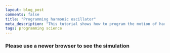 ```yaml
---
layout: blog_post
comments: false
title: "Programming harmonic oscillator"
meta_description: "This tutorial shows how to program the motion of harmonic oscillator."
tags: programming science
---
```


<h3 class="isHidden" id="CanvasNotSupportedMessage">Please use a newer browser to see the simulation</h3>

<canvas class="HarmonicOscillator-canvas"></canvas>

<script>

// ----------------------

(function(){

  // Draw the scene
  var graphics = function() {
    var canvas = null; // Canvas DOM element.
    var context = null; // Canvas context for drawing.

    var canvasHeight = 100;
    var boxSize = 50;

    /*
      Stores last drawn position of the box. Used for redrawing the scene when the size of the page changes.
    */
    var lastXDisplacement = 1;

    var springInfo = {
      height: 30, // Height of the spring
      numberOfSegments: 12 // Number of segments in the spring.
    };

    var colors = {
      shade30: "#a66000",
      shade40: "#ff6c00",
      shade50: "#ffb100"
    };

    // Return the middle X position of the box
    function boxMiddleX(xDisplacement) {
      var boxSpaceWidth = canvas.width - boxSize;
      return boxSpaceWidth * (xDisplacement + 1) / 2 + boxSize / 2;
    }

    // Draw spring from the box to the center. Position argument is the box position and varies from -1 to 1.
    // Value 0 corresponds to the central position, while -1 and 1 are the left and right respectively.
    function drawSpring(xDisplacement) {
      var springEndX = boxMiddleX(xDisplacement),
        springTopY = (canvasHeight - springInfo.height) / 2,
        springEndY = canvasHeight / 2,
        canvasMiddleX = canvas.width / 2,
        singleSegmentWidth = (canvasMiddleX - springEndX) / (springInfo.numberOfSegments - 1),
        springGoesUp = true;

      context.beginPath();
      context.lineWidth = 1;
      context.strokeStyle = colors.shade40;
      context.moveTo(springEndX, springEndY);

      for (var i = 0; i < springInfo.numberOfSegments; i++) {
        var currentSegmentWidth = singleSegmentWidth;
        if (i === 0 || i === springInfo.numberOfSegments - 1) { currentSegmentWidth /= 2; }

        springEndX += currentSegmentWidth;
        springEndY = springTopY;
        if (!springGoesUp) { springEndY += springInfo.height; }
        if (i === springInfo.numberOfSegments - 1) { springEndY = canvasHeight / 2; }

        context.lineTo(springEndX, springEndY);
        springGoesUp = !springGoesUp;
      }

      context.stroke();
    }

    // Draw a box at position. Position is a value from -1 to 1.
    // Value 0 corresponds to the central position, while -1 and 1 are the left and right respectively.
    function drawBox(xDisplacement) {
      var boxTopY = Math.floor((canvasHeight - boxSize) / 2);
      var startX = boxMiddleX(xDisplacement) - boxSize / 2;

      // Rectangle
      context.beginPath();
      context.fillStyle = colors.shade50;
      context.fillRect(startX, boxTopY, boxSize, boxSize);

      // Border around rectangle
      context.beginPath();
      context.lineWidth = 1;
      context.strokeStyle = colors.shade30;
      context.strokeRect(startX + 0.5, boxTopY + 0.5, boxSize - 1, boxSize - 1);
    }

    // Draw vertical line in the middle
    function drawMiddleLine() {
      var middleX = Math.floor(canvas.width / 2);

      context.beginPath();
      context.moveTo(middleX, 0);
      context.lineTo(middleX, canvas.height);
      context.lineWidth = 2;
      context.strokeStyle = colors.shade40;
      context.setLineDash([2,3]);
      context.stroke();
      context.setLineDash([1,0]);
    }

    // Clears everything and draws the whole scene: the line, spring and the box.
    function drawScene(xDisplacement) {
      context.clearRect(0, 0, canvas.width, canvas.height);
      drawMiddleLine();
      drawSpring(xDisplacement);
      drawBox(xDisplacement);
    }

    function showCanvasNotSupportedMessage() {
      document.getElementById("CanvasNotSupportedMessage").className = "";
    }

    // Resize canvas to will the width of container
    function fitToContainer(canvas){
      canvas.style.width='100%';
      canvas.style.height= canvasHeight + 'px';
      canvas.width  = canvas.offsetWidth;
      canvas.height = canvas.offsetHeight;
    }

    function init(success) {
      canvas = document.querySelector(".HarmonicOscillator-canvas");

      if (!!(window.requestAnimationFrame && canvas && canvas.getContext)) {
        context = canvas.getContext("2d", { alpha: false });

        if (!!context) {
          // Update the size of canvas
          fitToContainer(canvas);

          success()
          return;
        }
      }

      showCanvasNotSupportedMessage()
    }

    return {
      fitToContainer: fitToContainer,
      drawScene: drawScene,
      init: init
    }
  }();

  // Calculate position and velocity of the box
  var physics = function() {
    // Initial condition for the system
    var initialConditions = {
      xDisplacement:  1.0, // Box is displaced to the right
      velocity:       0.0  // Velocity is zero
    };

    /*
      Position of the box:
        0 is when the box is at the center.
        1.0 is the maximum position to the right.
        -1.0 is the maximum position to the left.
    */
    var xDisplacement = initialConditions.xDisplacement;
    var velocity = initialConditions.velocity;

    function currentXDisplacement() {
      return xDisplacement;
    }

    var previousTime = 0; // Stores time of the previous iteration (in milliseconds)
    var timeElapsed = 0; // Stores elapsed time in seconds from the start of emulation.

    // Returns acceleration (change of velocity) at displacement x
    function accelerationAtDisplacement(x) {
      // We are using the main formula for harmonic oscillator:
      // a = -(k/m) * x
      return -x;
    }

    // Returns the time elapsed from previous iteration
    function deltaT(time) {
      return time - previousTime;
    }

    // Calculates velocity of the box at given time
    function calculateVelocity(time) {
      return velocity + deltaT(time) * accelerationAtDisplacement(xDisplacement);
    }

    // Calculates displacement at given time and velocity
    function calculateXDisplacelement(time, velocity) {
      return xDisplacement + deltaT(time) * velocity;
    }

    // Calculate the new X position of the box
    function updateXDisplacement() {
      timeElapsed += 16 / 1000; // Increment time by 16 milliseconds (1/60 of a second)
      velocity = calculateVelocity(timeElapsed);
      xDisplacement = calculateXDisplacelement(timeElapsed, velocity);
      previousTime = timeElapsed;
    }

    function formatFloat(float) {
      return parseFloat(Math.round(float * 100) / 100).toFixed(2);
    }

    return {
      updateXDisplacement: updateXDisplacement,
      currentXDisplacement: currentXDisplacement
    }
  }();

  // Start the animation
  var main = function() {
    function animate() {
      physics.updateXDisplacement();
      graphics.drawScene(physics.currentXDisplacement());
      window.requestAnimationFrame(animate);
    }

    function init() {
      graphics.init(function() {
        // Redraw the scene if page is resized
        window.addEventListener('resize', function(event){
          graphics.fitToContainer(canvas);
          drawScene(physics.currentXDisplacement());
        });

        // Start the animation sequence
        animate();
      });
    }

    return {
      init: init
    }
  }();

  main.init();
}());

</script>

<style>

.HarmonicOscillator {
  position: relative;
  margin: 0 25px 0 25px;
  padding: 10px 0 10px 0;
  border: 1px solid #ff6c00;
}

.HarmonicOscillator-box {
  display: inline-block;
  position: relative;
  left: 40%;
  -webkit-transform: translate(-50%, 0);
  transform: translate(-50%, 0);
  vertical-align: middle;

  width: 50px;
  height: 50px;
  border: 1px solid #a66000;
  background-color: #ffb100;
  z-index: -1;
}

.HarmonicOscillator-springRight {
  display: inline-block;
  position: relative;
  width: 10%;
  height: 30px;
  padding-right: 25px;
  margin-left: -25px;
  left: 40%;
  vertical-align: middle;
  z-index: -1;
}

/* Vertical line in the center */
.HarmonicOscillator:after {
  content: "";
  position: absolute;
  z-index: -1;
  top: 0;
  bottom: 0;
  left: 50%;
  border-left: 2px dotted #ff6c00;
  -webkit-transform: translate(-50%, 0);
  transform: translate(-50%, 0);
}

</style>

